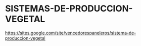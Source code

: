 # SISTEMAS-DE-PRODUCCION-VEGETAL
https://sites.google.com/site/vencedorespaneleros/sistema-de-produccion-vegetal
